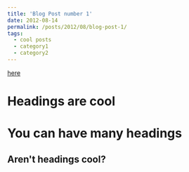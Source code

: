 ```yaml
---
title: 'Blog Post number 1'
date: 2012-08-14
permalink: /posts/2012/08/blog-post-1/
tags:
  - cool posts
  - category1
  - category2
---
```


[here](https://vinishshrest.github.io/posts/intro.html)

Headings are cool
======

You can have many headings
======

Aren't headings cool?
------
